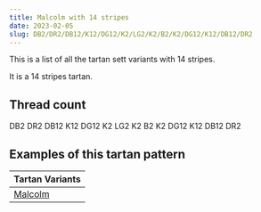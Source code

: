 ```yaml
---
title: Malcolm with 14 stripes
date: 2023-02-05
slug: DB2/DR2/DB12/K12/DG12/K2/LG2/K2/B2/K2/DG12/K12/DB12/DR2
---
```

This is a list of all the tartan sett variants with 14 stripes.

It is a 14 stripes tartan.


## Thread count
DB2 DR2 DB12 K12 DG12 K2 LG2 K2 B2 K2 DG12 K12 DB12 DR2

## Examples of this tartan pattern

| Tartan Variants |
|---------------|
| [Malcolm](/variants/db2/dr2/db12/k12/dg12/k2/lg2/k2/b2/k2/dg12/k12/db12/dr2-b4367ae-db000052-dg11450d-draa0000-k000000-lgaaaa00)||
